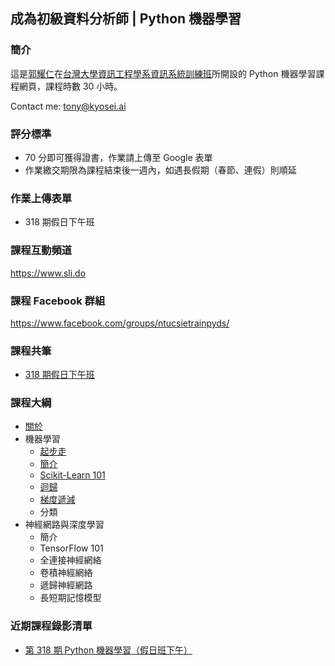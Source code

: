 ## 成為初級資料分析師 | Python 機器學習

### 簡介

這是[郭耀仁](https://www.facebook.com/yaojen.kuo.1)在[台灣大學資訊工程學系資訊系統訓練班](https://www.csie.ntu.edu.tw/train/)所開設的 Python 機器學習課程網頁，課程時數 30 小時。

Contact me: <tony@kyosei.ai>

### 評分標準

- 70 分即可獲得證書，作業請上傳至 Google 表單
- 作業繳交期限為課程結束後一週內，如遇長假期（春節、連假）則順延

### 作業上傳表單

- 318 期假日下午班

### 課程互動頻道

<https://www.sli.do>

### 課程 Facebook 群組

<https://www.facebook.com/groups/ntucsietrainpyds/>

### 課程共筆

- [318 期假日下午班](https://colab.research.google.com/drive/16jLjtaPbQN8xKrg3HEb2o8wxGBhsoYRG)

### 課程大綱

- [關於](00-about.slides.html)
- 機器學習
    - [起步走](01-getting-started.slides.html)
    - [簡介](02-intro.slides.html)
    - [Scikit-Learn 101](03-sklearn-101.slides.html)
    - [迴歸](04-regression.slides.html)
    - [梯度遞減](05-gradient-descent.slides.html)
    - 分類
- 神經網路與深度學習
    - 簡介
    - TensorFlow 101
    - 全連接神經網絡
    - 卷積神經網絡
    - 遞歸神經網路
    - 長短期記憶模型

### 近期課程錄影清單

- [第 318 期 Python 機器學習（假日班下午）](https://www.youtube.com/playlist?list=PLEq7iw5uOtuUbjWcKQOKhho7CpxkvaMVu)